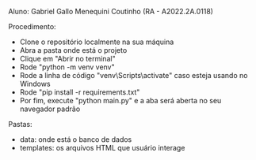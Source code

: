 Aluno: Gabriel Gallo Menequini Coutinho (RA - A2022.2A.0118)

Procedimento:
- Clone o repositório localmente na sua máquina
- Abra a pasta onde está o projeto
- Clique em "Abrir no terminal"
- Rode "python -m venv venv"
- Rode a linha de código "venv\Scripts\activate" caso esteja usando no Windows
- Rode "pip install -r requirements.txt"
- Por fim, execute "python main.py" e a aba será aberta no seu navegador padrão

Pastas:
- data: onde está o banco de dados
- templates: os arquivos HTML que usuário interage
